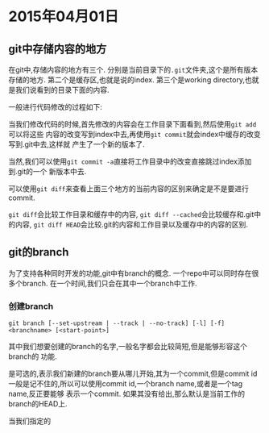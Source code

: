 2015年04月01日
===

## git中存储内容的地方

在git中,存储内容的地方有三个.
分别是当前目录下的`.git`文件夹,这个是所有版本存储的地方.
第二个是缓存区,也就是说的index.
第三个是working directory,也就是我们说看到的目录下面的内容.

一般进行代码修改的过程如下:

当我们修改代码的时候,首先修改的内容会在工作目录下面看到,然后使用`git add`可以将这些
内容的改变写到index中去,再使用`git commit`就会index中缓存的改变写到.git中去,这样就
产生了一个新的版本了.

当然,我们可以使用`git commit -a`直接将工作目录中的改变直接跳过index添加到.git的一个
新版本中去.

可以使用`git diff`来查看上面三个地方的当前内容的区别来确定是不是要进行commit.

`git diff`会比较工作目录和缓存中的内容,
`git diff --cached`会比较缓存和.git中的内容,
`git diff HEAD`会比较.git的内容和工作目录以及缓存中的内容的区别.

## git的branch
为了支持各种同时开发的功能,git中有branch的概念. 一个repo中可以同时存在很多个branch.
在一个时间,我们只会在其中一个branch中工作.

### 创建branch

	git branch [--set-upstream | --track | --no-track] [-l] [-f] <branchname> [<start-point>]

其中<branchname>我们想要创建的branch的名字,一般名字都会比较简短,但是能够形容这个branch的
功能.

<start-point>是可选的,表示我们新建的branch要从哪儿开始,其为一个commit,但是commit id
一般是记不住的,所以可以使用commit id,一个branch name,或者是一个tag name,反正要能够
表示一个commit. 如果其没有给出,那么默认是当前工作的branch的HEAD上.

当我们指定的

